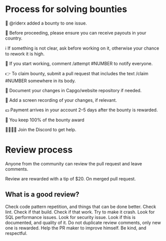 # Process for solving bounties

💎 @riderx added a bounty to one issue.

📝 Before proceeding, please ensure you can receive payouts in your country.

ℹ️ If something is not clear, ask before working on it, otherwise your chance to rework it is high.

🙋 If you start working, comment /attempt #NUMBER to notify everyone.

👉 To claim bounty, submit a pull request that includes the text /claim #NUMBER somewhere in its body.

📜 Document your changes in Capgo/website repository if needed.

🎥 Add a screen recording of your changes, if relevant.

💵 Payment arrives in your account 2–5 days after the bounty is rewarded.

💯 You keep 100% of the bounty award

👨‍👩‍👧‍👦 Join the Discord to get help.


# Review process

Anyone from the community can review the pull request and leave comments.

Review are rewarded with a tip of $20. On merged pull request.

## What is a good review?

Check code pattern repetition, and things that can be done better.
Check lint.
Check if that build.
Check if that work.
Try to make it crash.
Look for SQL performance issues.
Look for security issue.
Look if this is documented, and quality of it.
Do not duplicate review comments, only new one is rewarded.
Help the PR maker to improve himself.
Be kind, and respectful.




